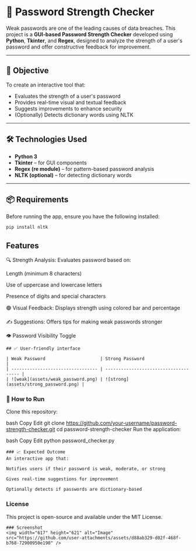 # 🔐 Password Strength Checker

Weak passwords are one of the leading causes of data breaches. This project is a **GUI-based Password Strength Checker** developed using **Python**, **Tkinter**, and **Regex**, designed to analyze the strength of a user's password and offer constructive feedback for improvement.

---

## 🚀 Objective

To create an interactive tool that:
- Evaluates the strength of a user's password
- Provides real-time visual and textual feedback
- Suggests improvements to enhance security
- (Optionally) Detects dictionary words using NLTK

---

## 🛠️ Technologies Used

- **Python 3**
- **Tkinter** – for GUI components
- **Regex (re module)** – for pattern-based password analysis
- **NLTK (optional)** – for detecting dictionary words

---

## 📦 Requirements

Before running the app, ensure you have the following installed:

```bash
pip install nltk
```
## Features
🔍 Strength Analysis: Evaluates password based on:

Length (minimum 8 characters)

Use of uppercase and lowercase letters

Presence of digits and special characters

🟢 Visual Feedback: Displays strength using colored bar and percentage

✍️ Suggestions: Offers tips for making weak passwords stronger

👁️ Password Visibility Toggle
```
## ✅ User-friendly interface

| Weak Password                     | Strong Password                       |
| --------------------------------- | ------------------------------------- |
| ![weak](assets/weak_password.png) | ![strong](assets/strong_password.png) |
```
### 📁 How to Run
Clone this repository:

bash
Copy
Edit
git clone https://github.com/your-username/password-strength-checker.git
cd password-strength-checker
Run the application:

bash
Copy
Edit
python password_checker.py
```
### 📈 Expected Outcome
An interactive app that:

Notifies users if their password is weak, moderate, or strong

Gives real-time suggestions for improvement

Optionally detects if passwords are dictionary-based
```
### License
This project is open-source and available under the MIT License.
```
### Screenshot
<img width="617" height="621" alt="Image" src="https://github.com/user-attachments/assets/d88ab329-d02f-468f-b768-72900950e190" />
```

